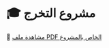 # 🎓 مشروع التخرج

📄 [مشاهدة ملف PDF الخاص بالمشروع](https://drive.google.com/file/d/1Wt2oKskhiM73WWo2sVX2QRaX_fWV-1j6/view?usp=sharing)

